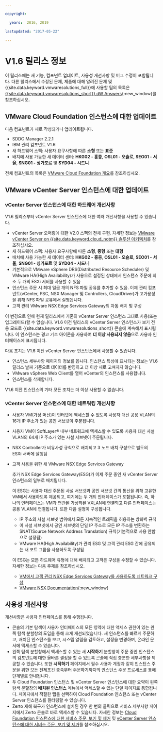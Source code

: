 ```yaml
---

copyright:

  years:  2016, 2019

lastupdated: "2017-05-22"

---
```


# V1.6 릴리스 정보

이 릴리스에는 새 기능, 컴포넌트 업데이트, 사용성 개선사항 및 버그 수정이 포함됩니다. 다른 릴리스에서 수정된 문제, 제품에 대해 알려진 문제 및 {{site.data.keyword.vmwaresolutions_full}}에 사용할 팁의 목록은 [{{site.data.keyword.vmwaresolutions_short}} dW Answers](https://developer.ibm.com/answers/topics/cloudvmw/){:new_window}를 참조하십시오.

## VMware Cloud Foundation 인스턴스에 대한 업데이트

다음 컴포넌트가 새로 작성되거나 업데이트됩니다.

*  SDDC Manager 2.2.1
*  IBM 관리 컴포넌트 V1.6
*  새 하드웨어 스펙: 사용자 요구사항에 따른 **소형** 또는 **표준**
*  배치에 사용 가능한 새 데이터 센터: **HKG02 - 홍콩**, **OSL01 - 오슬로**, **SEO01 - 서울**, **SNG01 - 싱가포르** 및 **SYD04 - 시드니**

전체 컴포넌트의 목록은 [VMware Cloud Foundation 개요](../sddc/sd_cloudfoundationoverview.html)를 참조하십시오.

## VMware vCenter Server 인스턴스에 대한 업데이트

### vCenter Server 인스턴스에 대한 하드웨어 개선사항

V1.6 릴리스부터 vCenter Server 인스턴스에 대한 여러 개선사항을 사용할 수 있습니다.

*  vCenter Server 오퍼링에 대한 V2.0 스펙의 전체 구현. 자세한 정보는 [VMware vCenter Server on {{site.data.keyword.cloud_notm}} 솔루션 아키텍처](https://www.ibm.com/devops/method/content/architecture/virtualizationArchitecture#2_0)를 참조하십시오.
*  새 하드웨어 스펙: 사용자 요구사항에 따른 **소형**, **중형** 또는 **대형**
*  배치에 사용 가능한 새 데이터 센터: **HKG02 - 홍콩**, **OSL01 - 오슬로**, **SEO01 - 서울**, **SNG01 - 싱가포르** 및 **SYD04 - 시드니**
*  기본적으로 VMware vSphere DRS(Distributed Resource Scheduler) 및 VMware HA(High Availability)가 사용으로 설정된 상태에서 인스턴스 주문에 최소 두 개의 ESXi 서버를 사용할 수 있음
*  인스턴스 주문 시 최대 일곱 개의 NFS 파일 공유를 추가할 수 있음. 이제 관리 컴포넌트(vCenter, PSC, NSX Manager 및 Controllers, CloudDriver)가 고가용성을 위해 NFS 파일 공유에서 실행됩니다.
*  고객 관리 VMware NSX Edge Services Gateway의 자동 배치 및 구성

이 변경으로 인해 현재 릴리스에서 기존의 vCenter Server 인스턴스 그대로 사용(또는 업그레이드)할 수 없습니다. V1.6 이전 릴리스의 vCenter Server 인스턴스가 보기 전용 모드로 {{site.data.keyword.vmwaresolutions_short}} 콘솔에 계속해서 표시됩니다. 이 인스턴스는 경고 기호 아이콘을 사용하여 **더 이상 사용되지 않음**으로 사용자 인터페이스에 표시됩니다.

다음 조치는 V1.6 이전 vCenter Server 인스턴스에서 사용할 수 있습니다.

*  인스턴스 세부사항 페이지의 정보를 봅니다. 인스턴스 특성에 표시되는 정보는 V1.6 릴리스 날짜 기준으로 데이터를 반영하고 더 이상 새로 고쳐지지 않습니다.
*  VMware vSphere Web Client를 열어 vCenter의 인스턴스를 사용합니다.
*  인스턴스를 삭제합니다.

V1.6 이전 인스턴스의 기타 모든 조치는 더 이상 사용할 수 없습니다.

### vCenter Server 인스턴스에 대한 네트워킹 개선사항

*  사용자 VM(가상 머신)이 인터넷에 액세스할 수 있도록 사용자 대신 공용 VLAN의 16개 IP 주소가 있는 공인 서브넷이 주문됩니다.
*  사용자 VM이 SoftLayer® 내부 네트워크에 액세스할 수 있도록 사용자 대신 사설 VLAN의 64개 IP 주소가 있는 사설 서브넷이 주문됩니다.
*  NSX Controller가 비유사성 규칙으로 배치되고 3 노드 배치 구성으로 별도의 ESXi 서버에 실행됨
*  고객 사용을 위한 새 VMware NSX Edge Services Gateway

   추가 NSX Edge Services Gateway(ESG)가 이제 주문 중인 새 vCenter Server 인스턴스의 일부로 배치됩니다.

   이 ESG는 사용자 대신 주문된 사설 서브넷과 공인 서브넷 간의 통신을 위해 고유한 VM에서 사용하도록 제공되고,
   여기에는 두 개의 인터페이스가 포함됩니다. 즉, 하나의 인터페이스는 VM과 연관된 가상화된 VXLAN에 연결되고
   다른 인터페이스는 공용 VLAN에 연결됩니다. 또한 다음 설정이 구성됩니다.
   *  IP 주소의 사설 서브넷 범위에서 모든 지속적인 트래픽을 허용하는 방화벽 규칙
   *  이 사설 서브넷에서 공인 서브넷의 단일 IP 주소로 모든 IP 주소를 변환하는 SNAT(Source Network Address Translation)
   규칙(기본적으로 사용 안함으로 설정됨)
   * VMware HA(High Availability)가 관리 ESG 및 고객 관리 ESG 간에 공유되는 새 포트 그룹을 사용하도록
   구성됨

   이 ESG는 모든 하드웨어 유형에 대해 배치되고 고객은 구성을 수정할 수 있습니다. 자세한 정보는 다음 주제를
   참조하십시오.
   *  [VM에서 고객 관리 NSX Edge Services Gateway를 사용하도록 네트워크 구성](../vcenter/vc_esg_config.html)
   *  [VMware NSX Documentation](https://pubs.vmware.com/NSX-6/index.jsp?topic=%2Fcom.vmware.nsx.admin.doc%2FGUID-3F96DECE-33FB-43EE-88D7-124A730830A4.html){:new_window}

## 사용성 개선사항

개선사항은 사용자 인터페이스를 통해 수행됩니다.

*  콘솔의 기본 탐색이 사용자 인터페이스의 모든 영역에 대한 액세스 권한이 있는 왼쪽 탐색 분할창의 도입을 통해 크게 개선되었습니다. 새 인스턴스를 빠르게 주문하고, 배치된 인스턴스를 보고, 시스템 알림을 검토하고, 설정을 변경하며, 온라인 문서에 액세스할 수 있습니다.
*  왼쪽 탐색 분할창에서 액세스할 수 있는 새 **시작하기** 분할창이 주문 중인 인스턴스의 컴포넌트에 대한 올바른 결정을 할 수 있도록 콘솔에 직접 충분한 세부사항을 제공할 수 있습니다. 또한 **시작하기** 페이지에서 필수 사용자 계정과 같이 인스턴스 주문을 위한 모든 전제조건 충족부터 주문하기까지의 인스턴스 주문 프로세스를 통해 단계별로 안내됩니다.
*  두 Cloud Foundation 인스턴스 및 vCenter Server 인스턴스에 대한 요약이 왼쪽 탐색 분할창의 **배치된 인스턴스** 메뉴에서 액세스할 수 있는 단일 페이지로 통합됩니다. 페이지에서 적절한 탭을 선택하여 Cloud Foundation 인스턴스 또는 vCenter Server 인스턴스를 필터링할 수 있습니다.
* Zerto 재해 복구가 인스턴스에 설치된 경우 한 번의 클릭으로 서비스 세부사항 페이지에서 Zerto 콘솔로 바로 액세스할 수 있습니다. 자세한 정보는 [Cloud Foundation 인스턴스에 대한 서비스 주문, 보기 및 제거](../sddc/sd_addingremovingservices.html) 및 [vCenter Server 인스턴스에 대한 서비스 주문, 보기 및 제거](../vcenter/vc_addingremovingservices.html)를 참조하십시오.
